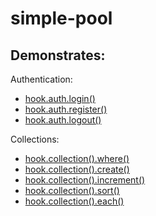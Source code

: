simple-pool
===

Demonstrates:
---

Authentication:

- [hook.auth.login()](http://doubleleft.github.io/hook-javascript/classes/Hook.Auth.html#method_login)
- [hook.auth.register()](http://doubleleft.github.io/hook-javascript/classes/Hook.Auth.html#method_register)
- [hook.auth.logout()](http://doubleleft.github.io/hook-javascript/classes/Hook.Auth.html#method_logout)

Collections:

- [hook.collection().where()](http://doubleleft.github.io/hook-javascript/classes/Hook.Collection.html#method_where)
- [hook.collection().create()](http://doubleleft.github.io/hook-javascript/classes/Hook.Collection.html#method_create)
- [hook.collection().increment()](http://doubleleft.github.io/hook-javascript/classes/Hook.Collection.html#method_increment)
- [hook.collection().sort()](http://doubleleft.github.io/hook-javascript/classes/Hook.Collection.html#method_sort)
- [hook.collection().each()](http://doubleleft.github.io/hook-javascript/classes/Hook.Collection.html#method_each)
